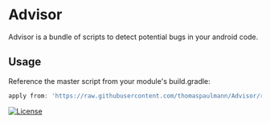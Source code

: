 # Advisor
Advisor is a bundle of scripts to detect potential bugs in your android code. 


## Usage
Reference the master script from your module's build.gradle:

```groovy
apply from: 'https://raw.githubusercontent.com/thomaspaulmann/Advisor/release-1.2/advisor.gradle'
 ```

[![License](http://img.shields.io/:license-apache-brightgreen.svg?style=flat)](https://raw.githubusercontent.com/thomaspaulmann/Advisor/master/LICENSE)
